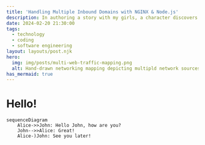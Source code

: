 ```yaml
---
title: 'Handling Multiple Inbound Domains with NGINX & Node.js'
description: In authoring a story with my girls, a character discovers an ancient manuscript. This is a poem found within.
date: 2024-02-20 21:30:00
tags:
  - technology
  - coding
  - software engineering
layout: layouts/post.njk
hero:
  img: img/posts/multi-web-traffic-mapping.png
  alt: Hand-drawn networking mapping depicting multipld network sources and paths.
has_mermaid: true
---
```


# Hello!

```mermaid
sequenceDiagram
    Alice->>John: Hello John, how are you?
    John-->>Alice: Great!
    Alice-)John: See you later!
```
